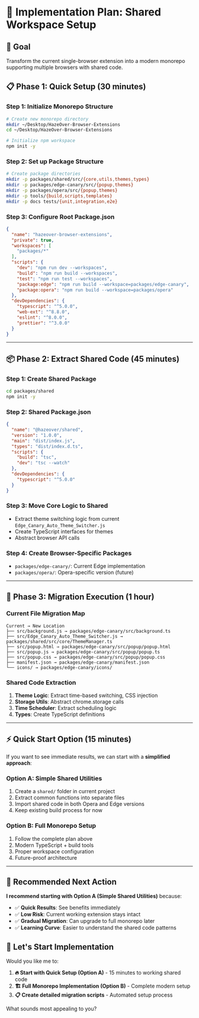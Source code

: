 # 🚀 Implementation Plan: Shared Workspace Setup

## **🎯 Goal**
Transform the current single-browser extension into a modern monorepo supporting multiple browsers with shared code.

## **📋 Phase 1: Quick Setup (30 minutes)**

### **Step 1: Initialize Monorepo Structure**
```bash
# Create new monorepo directory
mkdir ~/Desktop/HazeOver-Browser-Extensions
cd ~/Desktop/HazeOver-Browser-Extensions

# Initialize npm workspace
npm init -y
```

### **Step 2: Set up Package Structure**
```bash
# Create package directories
mkdir -p packages/shared/src/{core,utils,themes,types}
mkdir -p packages/edge-canary/src/{popup,themes}
mkdir -p packages/opera/src/{popup,themes}
mkdir -p tools/{build,scripts,templates}
mkdir -p docs tests/{unit,integration,e2e}
```

### **Step 3: Configure Root Package.json**
```json
{
  "name": "hazeover-browser-extensions",
  "private": true,
  "workspaces": [
    "packages/*"
  ],
  "scripts": {
    "dev": "npm run dev --workspaces",
    "build": "npm run build --workspaces",
    "test": "npm run test --workspaces",
    "package:edge": "npm run build --workspace=packages/edge-canary",
    "package:opera": "npm run build --workspace=packages/opera"
  },
  "devDependencies": {
    "typescript": "^5.0.0",
    "web-ext": "^8.8.0",
    "eslint": "^8.0.0",
    "prettier": "^3.0.0"
  }
}
```

---

## **📦 Phase 2: Extract Shared Code (45 minutes)**

### **Step 1: Create Shared Package**
```bash
cd packages/shared
npm init -y
```

### **Step 2: Shared Package.json**
```json
{
  "name": "@hazeover/shared",
  "version": "1.0.0",
  "main": "dist/index.js",
  "types": "dist/index.d.ts",
  "scripts": {
    "build": "tsc",
    "dev": "tsc --watch"
  },
  "devDependencies": {
    "typescript": "^5.0.0"
  }
}
```

### **Step 3: Move Core Logic to Shared**
- Extract theme switching logic from current `Edge_Canary_Auto_Theme_Switcher.js`
- Create TypeScript interfaces for themes
- Abstract browser API calls

### **Step 4: Create Browser-Specific Packages**
- `packages/edge-canary/`: Current Edge implementation
- `packages/opera/`: Opera-specific version (future)

---

## **🔧 Phase 3: Migration Execution (1 hour)**

### **Current File Migration Map**
```
Current → New Location
├── src/background.js → packages/edge-canary/src/background.ts
├── src/Edge_Canary_Auto_Theme_Switcher.js → packages/shared/src/core/ThemeManager.ts
├── src/popup.html → packages/edge-canary/src/popup/popup.html
├── src/popup.js → packages/edge-canary/src/popup/popup.ts
├── src/popup.css → packages/edge-canary/src/popup/popup.css
├── manifest.json → packages/edge-canary/manifest.json
└── icons/ → packages/edge-canary/icons/
```

### **Shared Code Extraction**
1. **Theme Logic**: Extract time-based switching, CSS injection
2. **Storage Utils**: Abstract chrome.storage calls
3. **Time Scheduler**: Extract scheduling logic
4. **Types**: Create TypeScript definitions

---

## **⚡ Quick Start Option (15 minutes)**

If you want to see immediate results, we can start with a **simplified approach**:

### **Option A: Simple Shared Utilities**
1. Create a `shared/` folder in current project
2. Extract common functions into separate files
3. Import shared code in both Opera and Edge versions
4. Keep existing build process for now

### **Option B: Full Monorepo Setup**
1. Follow the complete plan above
2. Modern TypeScript + build tools
3. Proper workspace configuration
4. Future-proof architecture

---

## **🎯 Recommended Next Action**

**I recommend starting with Option A (Simple Shared Utilities)** because:
- ✅ **Quick Results**: See benefits immediately
- ✅ **Low Risk**: Current working extension stays intact
- ✅ **Gradual Migration**: Can upgrade to full monorepo later
- ✅ **Learning Curve**: Easier to understand the shared code patterns

## **🚀 Let's Start Implementation**

Would you like me to:

1. **🔥 Start with Quick Setup (Option A)** - 15 minutes to working shared code
2. **🏗️ Full Monorepo Implementation (Option B)** - Complete modern setup
3. **📋 Create detailed migration scripts** - Automated setup process

What sounds most appealing to you?
